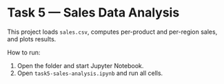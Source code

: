 # Task 5 — Sales Data Analysis

This project loads `sales.csv`, computes per-product and per-region sales, and plots results.

How to run:
1. Open the folder and start Jupyter Notebook.
2. Open `task5-sales-analysis.ipynb` and run all cells.
